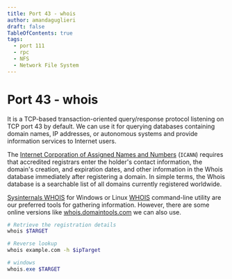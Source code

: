 ```yaml
---
title: Port 43 - whois
author: amandaguglieri
draft: false
TableOfContents: true
tags:
  - port 111
  - rpc
  - NFS
  - Network File System
---
```


# Port 43 - whois

It is a TCP-based transaction-oriented query/response protocol listening on TCP port 43 by default. We can use it for querying databases containing domain names, IP addresses, or autonomous systems and provide information services to Internet users.

The [Internet Corporation of Assigned Names and Numbers](https://www.icann.org/get-started) (`ICANN`) requires that accredited registrars enter the holder's contact information, the domain's creation, and expiration dates, and other information in the Whois database immediately after registering a domain. In simple terms, the Whois database is a searchable list of all domains currently registered worldwide.

[Sysinternals WHOIS](https://docs.microsoft.com/en-gb/sysinternals/downloads/whois) for Windows or Linux [WHOIS](https://linux.die.net/man/1/whois) command-line utility are our preferred tools for gathering information. However, there are some online versions like [whois.domaintools.com](https://whois.domaintools.com) we can also use.

```bash
# Retrieve the registration details
whois $TARGET

# Reverse lookup
whois example.com -h $ipTarget
```

```powershell
# windows
whois.exe $TARGET
```